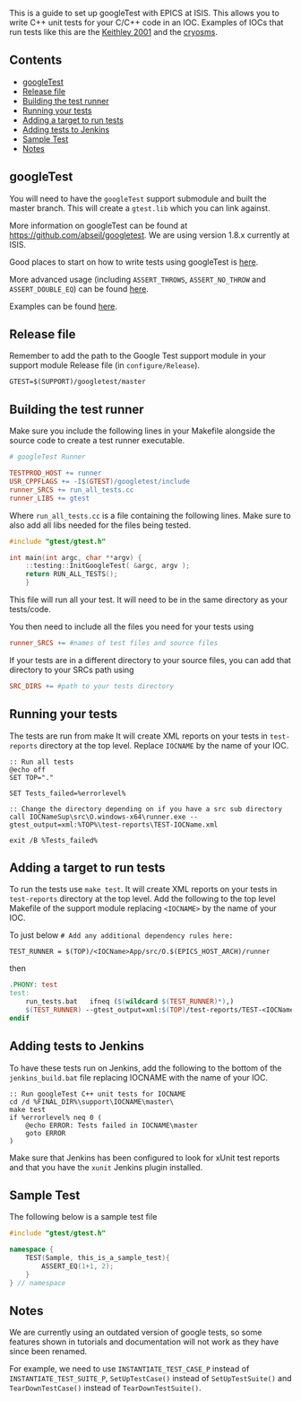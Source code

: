 This is a guide to set up googleTest with EPICS at ISIS. This allows you to write C++ unit tests for your C/C++ code in an IOC. Examples of IOCs that run tests like this are the [Keithley 2001](https://github.com/ISISComputingGroup/EPICS-Keithley_2001) and the [cryosms](https://github.com/ISISComputingGroup/EPICS-Cryosms).

## Contents
* [googleTest](#googletest)
* [Release file](#Release-file)
* [Building the test runner](#building-the-test-runner)
* [Running your tests](#running-your-tests)
* [Adding a target to run tests](#Adding-a-target-to-run-tests)
* [Adding tests to Jenkins](#adding-tests-to-Jenkins)
* [Sample Test](#sample-test)
* [Notes](#Notes)


## googleTest

You will need to have the `googleTest` support submodule and built the master branch. This will create a `gtest.lib` which you can link against.

More information on googleTest can be found at https://github.com/abseil/googletest. We are using version 1.8.x currently at ISIS.

Good places to start on how to write tests using googleTest is [here](https://github.com/abseil/googletest/blob/master/googletest/docs/primer.md). 

More advanced usage (including `ASSERT_THROWS`, `ASSERT_NO_THROW` and `ASSERT_DOUBLE_EQ`) can be found [here](https://github.com/abseil/googletest/blob/master/googletest/docs/advanced.md). 

Examples can be found [here](https://github.com/abseil/googletest/blob/master/googletest/docs/samples.md).

## Release file

Remember to add the path to the Google Test support module in your support module Release file (in `configure/Release`).

```
GTEST=$(SUPPORT)/googletest/master
```

## Building the test runner

Make sure you include the following lines in your Makefile alongside the source code to create a test runner executable.

```Makefile
# googleTest Runner

TESTPROD_HOST += runner
USR_CPPFLAGS += -I$(GTEST)/googletest/include 
runner_SRCS += run_all_tests.cc
runner_LIBS += gtest
```

Where `run_all_tests.cc` is a file containing the following lines. Make sure to also add all libs needed for the files being tested.

```C++
#include "gtest/gtest.h"

int main(int argc, char **argv) {
    ::testing::InitGoogleTest( &argc, argv );
    return RUN_ALL_TESTS();
    }

```

This file will run all your test. It will need to be in the same directory as your tests/code.

You then need to include all the files you need for your tests using 
```Makefile
runner_SRCS += #names of test files and source files
```

If your tests are in a different directory to your source files, you can add that directory to your SRCs path using 

```Makefile
SRC_DIRS += #path to your tests directory
```

## Running your tests

The tests are run from make It will create XML reports on your tests in `test-reports` directory at the top level. Replace `IOCNAME` by the name of your IOC.

```batch
:: Run all tests
@echo off
SET TOP="."

SET Tests_failed=%errorlevel%

:: Change the directory depending on if you have a src sub directory
call IOCNameSup\src\O.windows-x64\runner.exe --gtest_output=xml:%TOP%\test-reports\TEST-IOCName.xml

exit /B %Tests_failed%
```

## Adding a target to run tests

To run the tests use `make test`. It will create XML reports on your tests in `test-reports` directory at the top level. 
Add the following to the top level Makefile of the support module replacing `<IOCNAME>` by the name of your IOC.

To just below `# Add any additional dependency rules here:`

```
TEST_RUNNER = $(TOP)/<IOCName>App/src/O.$(EPICS_HOST_ARCH)/runner
```

then

```Makefile
.PHONY: test
test:
	run_tests.bat 	ifneq ($(wildcard $(TEST_RUNNER)*),)
	$(TEST_RUNNER) --gtest_output=xml:$(TOP)/test-reports/TEST-<IOCName>.xml
endif
```

## Adding tests to Jenkins

To have these tests run on Jenkins, add the following to the bottom of the `jenkins_build.bat` file replacing IOCNAME with the name of your IOC.

```batch
:: Run googleTest C++ unit tests for IOCNAME
cd /d %FINAL_DIR%\support\IOCNAME\master\
make test
if %errorlevel% neq 0 (
    @echo ERROR: Tests failed in IOCNAME\master
    goto ERROR
)
```

Make sure that Jenkins has been configured to look for xUnit test reports and that you have the `xunit` Jenkins plugin installed.

## Sample Test

The following below is a sample test file

```C++
#include "gtest/gtest.h"

namespace {
    TEST(Sample, this_is_a_sample_test){
        ASSERT_EQ(1+1, 2);
    }
} // namespace

```

## Notes
We are currently using an outdated version of google tests, so some features shown in tutorials and documentation will not work as they have since been renamed.

For example, we need to use `INSTANTIATE_TEST_CASE_P` instead of `INSTANTIATE_TEST_SUITE_P`, `SetUpTestCase()` instead of `SetUpTestSuite()` and `TearDownTestCase()` instead of `TearDownTestSuite()`.
